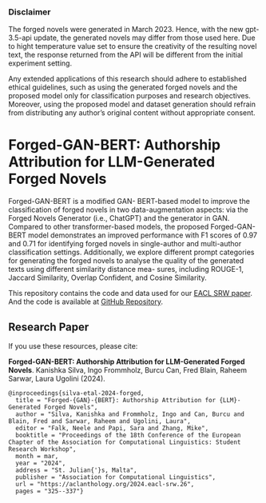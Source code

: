### Disclaimer
The forged novels were generated in March 2023. Hence, with the new gpt-3.5-api update, the generated novels may differ from those used here. Due to hight temperature value set to ensure the creativity of the resulting novel text, the response returned from the API will be different from the initial experiment setting.

Any extended applications of this research should adhere to established ethical guidelines, such as using the generated forged novels and the proposed model only for classification purposes and research objectives. Moreover, using the proposed model and dataset generation should refrain from distributing any author’s original content without appropriate consent.

# Forged-GAN-BERT: Authorship Attribution for LLM-Generated Forged Novels

Forged-GAN-BERT is a modified GAN- BERT-based model to improve the classification of forged novels in two data-augmentation aspects: via the Forged Novels Generator (i.e., ChatGPT) and the generator in GAN. Compared to other transformer-based models, the proposed Forged-GAN-BERT model demonstrates an improved performance with F1 scores of 0.97 and 0.71 for identifying forged novels in single-author and multi-author classification settings. Additionally, we explore different prompt categories for generating the forged novels to analyse the quality of the generated texts using different similarity distance mea- sures, including ROUGE-1, Jaccard Similarity, Overlap Confident, and Cosine Similarity.

This repository contains the code and data used for our [EACL SRW paper](https://aclanthology.org/2024.eacl-srw.26/). And the code is available at [GitHub Repository](https://github.com/Kaniz92/Forged-GAN-BERT).

## Research Paper

If you use these resources, please cite:

<b>Forged-GAN-BERT: Authorship Attribution for LLM-Generated Forged Novels</b>. Kanishka Silva, Ingo Frommholz, Burcu Can, Fred Blain, Raheem Sarwar, Laura Ugolini (2024).


    @inproceedings{silva-etal-2024-forged,
      title = "Forged-{GAN}-{BERT}: Authorship Attribution for {LLM}-Generated Forged Novels",
      author = "Silva, Kanishka and Frommholz, Ingo and Can, Burcu and Blain, Fred and Sarwar, Raheem and Ugolini, Laura",
      editor = "Falk, Neele and Papi, Sara and Zhang, Mike",
      booktitle = "Proceedings of the 18th Conference of the European Chapter of the Association for Computational Linguistics: Student Research Workshop",
      month = mar,
      year = "2024",
      address = "St. Julian{'}s, Malta",
      publisher = "Association for Computational Linguistics",
      url = "https://aclanthology.org/2024.eacl-srw.26",
      pages = "325--337"}


